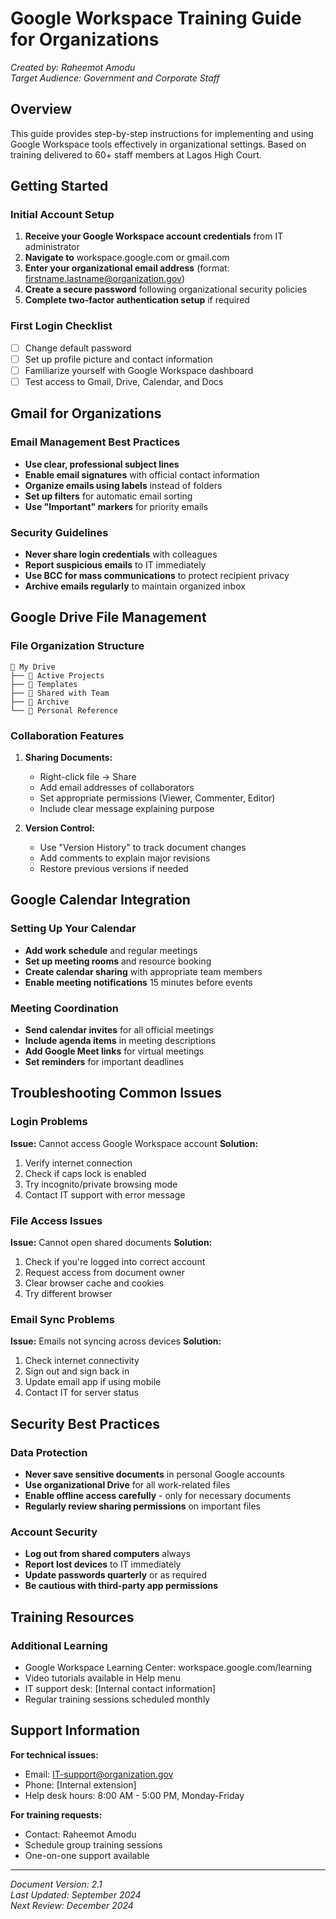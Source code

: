 # Google Workspace Training Guide for Organizations

*Created by: Raheemot Amodu*  
*Target Audience: Government and Corporate Staff*

## Overview

This guide provides step-by-step instructions for implementing and using Google Workspace tools effectively in organizational settings. Based on training delivered to 60+ staff members at Lagos High Court.

## Getting Started

### Initial Account Setup
1. **Receive your Google Workspace account credentials** from IT administrator
2. **Navigate to** workspace.google.com or gmail.com
3. **Enter your organizational email address** (format: firstname.lastname@organization.gov)
4. **Create a secure password** following organizational security policies
5. **Complete two-factor authentication setup** if required

### First Login Checklist
- [ ] Change default password
- [ ] Set up profile picture and contact information  
- [ ] Familiarize yourself with Google Workspace dashboard
- [ ] Test access to Gmail, Drive, Calendar, and Docs

## Gmail for Organizations

### Email Management Best Practices
- **Use clear, professional subject lines**
- **Enable email signatures** with official contact information
- **Organize emails using labels** instead of folders
- **Set up filters** for automatic email sorting
- **Use "Important" markers** for priority emails

### Security Guidelines
- **Never share login credentials** with colleagues
- **Report suspicious emails** to IT immediately
- **Use BCC for mass communications** to protect recipient privacy
- **Archive emails regularly** to maintain organized inbox

## Google Drive File Management

### File Organization Structure
```
📁 My Drive
├── 📁 Active Projects
├── 📁 Templates
├── 📁 Shared with Team
├── 📁 Archive
└── 📁 Personal Reference
```

### Collaboration Features
1. **Sharing Documents:**
   - Right-click file → Share
   - Add email addresses of collaborators
   - Set appropriate permissions (Viewer, Commenter, Editor)
   - Include clear message explaining purpose

2. **Version Control:**
   - Use "Version History" to track document changes
   - Add comments to explain major revisions
   - Restore previous versions if needed

## Google Calendar Integration

### Setting Up Your Calendar
- **Add work schedule** and regular meetings
- **Set up meeting rooms** and resource booking
- **Create calendar sharing** with appropriate team members
- **Enable meeting notifications** 15 minutes before events

### Meeting Coordination
- **Send calendar invites** for all official meetings
- **Include agenda items** in meeting descriptions
- **Add Google Meet links** for virtual meetings
- **Set reminders** for important deadlines

## Troubleshooting Common Issues

### Login Problems
**Issue:** Cannot access Google Workspace account
**Solution:**
1. Verify internet connection
2. Check if caps lock is enabled
3. Try incognito/private browsing mode
4. Contact IT support with error message

### File Access Issues
**Issue:** Cannot open shared documents
**Solution:**
1. Check if you're logged into correct account
2. Request access from document owner
3. Clear browser cache and cookies
4. Try different browser

### Email Sync Problems
**Issue:** Emails not syncing across devices
**Solution:**
1. Check internet connectivity
2. Sign out and sign back in
3. Update email app if using mobile
4. Contact IT for server status

## Security Best Practices

### Data Protection
- **Never save sensitive documents** in personal Google accounts
- **Use organizational Drive** for all work-related files
- **Enable offline access carefully** - only for necessary documents
- **Regularly review sharing permissions** on important files

### Account Security
- **Log out from shared computers** always
- **Report lost devices** to IT immediately
- **Update passwords quarterly** or as required
- **Be cautious with third-party app permissions**

## Training Resources

### Additional Learning
- Google Workspace Learning Center: workspace.google.com/learning
- Video tutorials available in Help menu
- IT support desk: [Internal contact information]
- Regular training sessions scheduled monthly

## Support Information

**For technical issues:**
- Email: IT-support@organization.gov
- Phone: [Internal extension]
- Help desk hours: 8:00 AM - 5:00 PM, Monday-Friday

**For training requests:**
- Contact: Raheemot Amodu
- Schedule group training sessions
- One-on-one support available

---

*Document Version: 2.1*  
*Last Updated: September 2024*  
*Next Review: December 2024*
